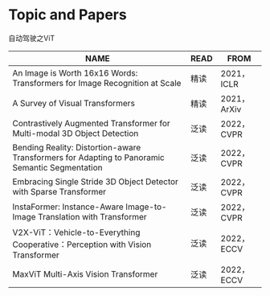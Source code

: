 # Topic and Papers

自动驾驶之ViT

| NAME                                                         | READ | FROM        |
| ------------------------------------------------------------ | ---- | ----------- |
| An Image is Worth 16x16 Words: Transformers for Image Recognition at Scale | 精读 | 2021，ICLR  |
| A Survey of Visual Transformers                              | 精读 | 2021，ArXiv |
| Contrastively Augmented Transformer for Multi-modal 3D Object Detection | 泛读 | 2022，CVPR  |
| Bending Reality: Distortion-aware Transformers for Adapting to Panoramic Semantic Segmentation | 泛读 | 2022，CVPR  |
| Embracing Single Stride 3D Object Detector with Sparse Transformer | 泛读 | 2022，CVPR  |
| InstaFormer: Instance-Aware Image-to-Image Translation with Transformer | 泛读 | 2022，CVPR  |
| V2X-ViT：Vehicle-to-Everything Cooperative：Perception with Vision Transformer | 泛读 | 2022，ECCV  |
| MaxViT Multi-Axis Vision Transformer                         | 泛读 | 2022，ECCV  |